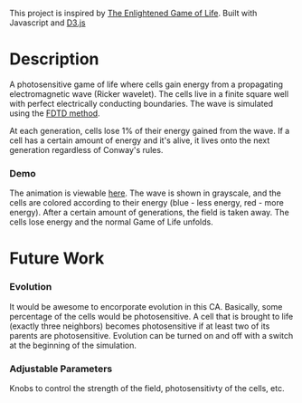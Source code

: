This project is inspired by [The Enlightened Game of Life](http://arxiv.org/abs/0810.3179). Built with Javascript and [D3.js](http://d3js.org/)

Description
=====================
A photosensitive game of life where cells gain energy from a propagating electromagnetic wave (Ricker wavelet). The cells live in a finite square well with perfect electrically conducting boundaries. The wave is simulated using the [FDTD method](http://en.wikipedia.org/wiki/Finite-difference_time-domain_method). 

At each generation, cells lose 1% of their energy gained from the wave. If a cell has a certain amount of energy and it's alive, it lives onto the next generation regardless of Conway's rules. 

### Demo
The animation is viewable [here](http://sicurelli.com/photoGameOfLife.html). The wave is shown in grayscale, and the cells are colored according to their energy (blue - less energy, red - more energy). After a certain amount of generations, the field is taken away. The cells lose energy and the normal Game of Life unfolds.

Future Work
=====================

### Evolution

It would be awesome to encorporate evolution in this CA. Basically, some percentage of the cells would be photosensitive. A cell that is brought to life (exactly three neighbors) becomes photosensitive if at least two of its parents are photosensitive. Evolution can be turned on and off with a switch at the beginning of the simulation. 

### Adjustable Parameters

Knobs to control the strength of the field, photosensitivty of the cells, etc.